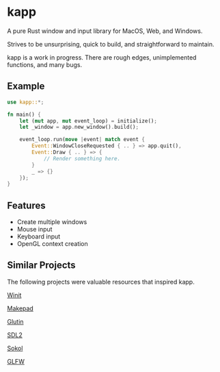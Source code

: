 # kapp
A pure Rust window and input library for MacOS, Web, and Windows.

Strives to be unsurprising, quick to build, and straightforward to maintain.

kapp is a work in progress. There are rough edges, unimplemented functions, and many bugs.

## Example
```rust
use kapp::*;

fn main() {
    let (mut app, mut event_loop) = initialize();
    let _window = app.new_window().build();

    event_loop.run(move |event| match event {
        Event::WindowCloseRequested { .. } => app.quit(),
        Event::Draw { .. } => {
            // Render something here.
        }
        _ => {}
    });
}
```

## Features
* Create multiple windows
* Mouse input
* Keyboard input
* OpenGL context creation


## Similar Projects
The following projects were valuable resources that inspired kapp.

[Winit](https://github.com/rust-windowing/winit)

[Makepad](https://github.com/makepad/makepad)

[Glutin](https://github.com/rust-windowing/glutin)

[SDL2](https://www.libsdl.org/download-2.0.php)

[Sokol](https://github.com/floooh/sokol)

[GLFW](https://www.glfw.org/)
